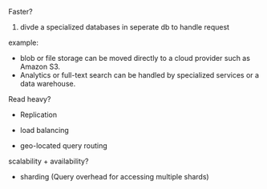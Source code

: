 
Faster?

1. divde a specialized databases in seperate db to handle request

example:
-  blob or file storage can be moved directly to a cloud provider such as Amazon S3. 
- Analytics or full-text search can be handled by specialized services or a data warehouse. 


Read heavy?

- Replication

- load balancing

- geo-located query routing


scalability + availability?

- sharding (Query overhead for accessing multiple shards)